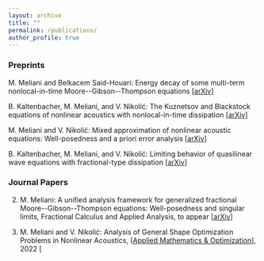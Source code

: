 ```yaml
---
layout: archive
title: ""
permalink: /publications/
author_profile: true
---
```


### Preprints

M. Meliani and Belkacem Said-Houari: Energy decay of some multi-term nonlocal-in-time Moore--Gibson--Thompson equations [[arXiv](https://arxiv.org/abs/2309.07750)]

 B. Kaltenbacher, M. Meliani, and V. Nikolić: The Kuznetsov and Blackstock equations of nonlinear acoustics with nonlocal-in-time dissipation [[arXiv](https://arxiv.org/abs/2308.10580)]
 
 M. Meliani and V. Nikolić: Mixed approximation of nonlinear acoustic equations: Well-posedness and a priori error analysis [[arXiv](https://arxiv.org/abs/2209.02737)]
 
  B. Kaltenbacher, M. Meliani, and V. Nikolić: Limiting behavior of quasilinear wave equations with fractional-type dissipation [[arXiv](https://arxiv.org/abs/2206.15245)]
 
 
### Journal Papers

2. M. Meliani: A unified analysis framework for generalized fractional Moore--Gibson--Thompson equations: Well-posedness and singular limits, Fractional Calculus and Applied Analysis, to appear [[arXiv](https://arxiv.org/abs/2206.15245)]

1.  M. Meliani and V. Nikolić: Analysis of General Shape Optimization Problems in Nonlinear Acoustics, [[Applied Mathematics & Optimization](https://doi.org/10.1007/s00245-022-09906-8)], 2022
[


